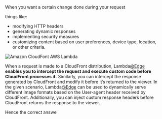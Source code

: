 When you want a certain change done during your request

things like:
- modifying HTTP headers
- generating dynamic responses
- implementing security measures 
- customizing content based on user preferences, device type, location, or other criteria.


![Amazon CloudFont AWS Lambda](https://media.tutorialsdojo.com/public/Amazon-CloudFont-Lambda-26-06-2023.png)

When a request is made to a CloudFront distribution, Lambda[@Edge](https://portal.tutorialsdojo.com/members/edge/) **enables you to intercept the request and execute custom code before CloudFront processes it.** Similarly, you can intercept the response generated by CloudFront and modify it before it’s returned to the viewer. In the given scenario, Lambda[@Edge](https://portal.tutorialsdojo.com/members/edge/) can be used to dynamically serve different image formats based on the User-agent header received by CloudFront. Additionally, you can inject custom response headers before CloudFront returns the response to the viewer.





Hence the correct answe